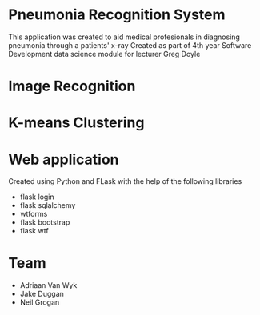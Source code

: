 # Pneumonia Recognition System
This application was created to aid medical profesionals in diagnosing pneumonia through a patients' x-ray
Created as part of 4th year Software Development data science module for lecturer Greg Doyle

# Image Recognition

# K-means Clustering 

# Web application 
Created using Python and FLask with the help of the following libraries
- flask login
- flask sqlalchemy
- wtforms
- flask bootstrap
- flask wtf

# Team 
- Adriaan Van Wyk
- Jake Duggan
- Neil Grogan
